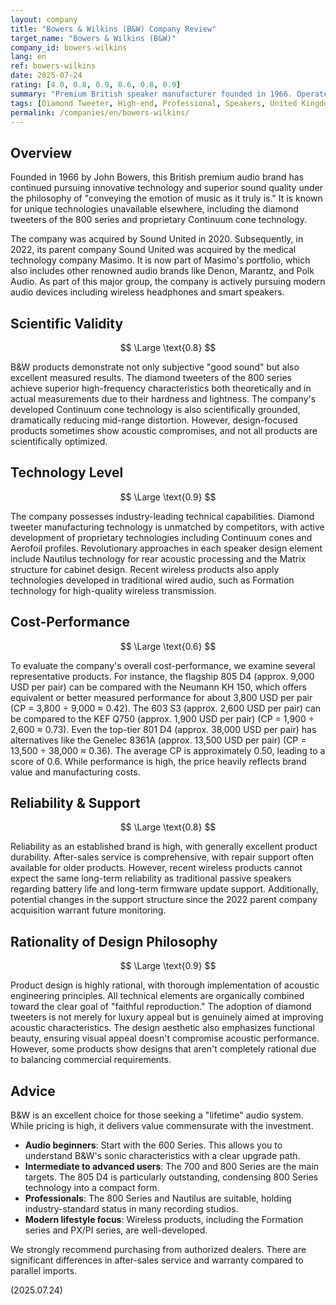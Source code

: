 ```yaml
---
layout: company
title: "Bowers & Wilkins (B&W) Company Review"
target_name: "Bowers & Wilkins (B&W)"
company_id: bowers-wilkins
lang: en
ref: bowers-wilkins
date: 2025-07-24
rating: [4.0, 0.8, 0.9, 0.6, 0.8, 0.9]
summary: "Premium British speaker manufacturer founded in 1966. Operates across professional applications from cinemas to recording studios, as well as high-end audiophile products. The diamond tweeters of the 800 series are an iconic industry symbol. Recently expanded into wireless headphones and smart speakers, maintaining its traditional audio brand status while adapting to modern lifestyle needs."
tags: [Diamond Tweeter, High-end, Professional, Speakers, United Kingdom]
permalink: /companies/en/bowers-wilkins/
---
```

## Overview

Founded in 1966 by John Bowers, this British premium audio brand has continued pursuing innovative technology and superior sound quality under the philosophy of "conveying the emotion of music as it truly is." It is known for unique technologies unavailable elsewhere, including the diamond tweeters of the 800 series and proprietary Continuum cone technology.

The company was acquired by Sound United in 2020. Subsequently, in 2022, its parent company Sound United was acquired by the medical technology company Masimo. It is now part of Masimo's portfolio, which also includes other renowned audio brands like Denon, Marantz, and Polk Audio. As part of this major group, the company is actively pursuing modern audio devices including wireless headphones and smart speakers.

## Scientific Validity

$$ \Large \text{0.8} $$

B&W products demonstrate not only subjective "good sound" but also excellent measured results. The diamond tweeters of the 800 series achieve superior high-frequency characteristics both theoretically and in actual measurements due to their hardness and lightness. The company's developed Continuum cone technology is also scientifically grounded, dramatically reducing mid-range distortion. However, design-focused products sometimes show acoustic compromises, and not all products are scientifically optimized.

## Technology Level

$$ \Large \text{0.9} $$

The company possesses industry-leading technical capabilities. Diamond tweeter manufacturing technology is unmatched by competitors, with active development of proprietary technologies including Continuum cones and Aerofoil profiles. Revolutionary approaches in each speaker design element include Nautilus technology for rear acoustic processing and the Matrix structure for cabinet design. Recent wireless products also apply technologies developed in traditional wired audio, such as Formation technology for high-quality wireless transmission.

## Cost-Performance

$$ \Large \text{0.6} $$

To evaluate the company's overall cost-performance, we examine several representative products. For instance, the flagship 805 D4 (approx. 9,000 USD per pair) can be compared with the Neumann KH 150, which offers equivalent or better measured performance for about 3,800 USD per pair (CP = 3,800 ÷ 9,000 ≈ 0.42). The 603 S3 (approx. 2,600 USD per pair) can be compared to the KEF Q750 (approx. 1,900 USD per pair) (CP = 1,900 ÷ 2,600 ≈ 0.73). Even the top-tier 801 D4 (approx. 38,000 USD per pair) has alternatives like the Genelec 8361A (approx. 13,500 USD per pair) (CP = 13,500 ÷ 38,000 ≈ 0.36). The average CP is approximately 0.50, leading to a score of 0.6. While performance is high, the price heavily reflects brand value and manufacturing costs.

## Reliability & Support

$$ \Large \text{0.8} $$

Reliability as an established brand is high, with generally excellent product durability. After-sales service is comprehensive, with repair support often available for older products. However, recent wireless products cannot expect the same long-term reliability as traditional passive speakers regarding battery life and long-term firmware update support. Additionally, potential changes in the support structure since the 2022 parent company acquisition warrant future monitoring.

## Rationality of Design Philosophy

$$ \Large \text{0.9} $$

Product design is highly rational, with thorough implementation of acoustic engineering principles. All technical elements are organically combined toward the clear goal of "faithful reproduction." The adoption of diamond tweeters is not merely for luxury appeal but is genuinely aimed at improving acoustic characteristics. The design aesthetic also emphasizes functional beauty, ensuring visual appeal doesn't compromise acoustic performance. However, some products show designs that aren't completely rational due to balancing commercial requirements.

## Advice

B&W is an excellent choice for those seeking a "lifetime" audio system. While pricing is high, it delivers value commensurate with the investment.

- **Audio beginners**: Start with the 600 Series. This allows you to understand B&W's sonic characteristics with a clear upgrade path.
- **Intermediate to advanced users**: The 700 and 800 Series are the main targets. The 805 D4 is particularly outstanding, condensing 800 Series technology into a compact form.
- **Professionals**: The 800 Series and Nautilus are suitable, holding industry-standard status in many recording studios.
- **Modern lifestyle focus**: Wireless products, including the Formation series and PX/PI series, are well-developed.

We strongly recommend purchasing from authorized dealers. There are significant differences in after-sales service and warranty compared to parallel imports.

(2025.07.24)